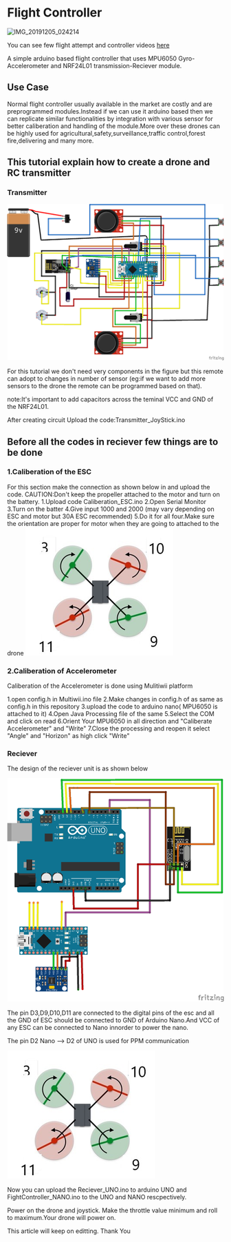 # Flight Controller #
![IMG_20191205_024214](https://user-images.githubusercontent.com/13176032/182672958-482f1dad-bd53-4b51-935f-3538ec2e7998.jpg)


You can see few flight attempt and controller videos [here](https://drive.google.com/drive/folders/1n47UaSTP3HyPnfKxreSLd4t1mSBWviDk?usp=sharing)

A simple arduino based flight controller that uses MPU6050 Gyro-Accelerometer and NRF24L01 transmission-Reciever module.

## Use Case ##

Normal flight controller usually available in the market are costly and are preprogrammed modules.Instead if we can use it arduino based then we can replicate similar functionalities by integration with various sensor for better caliberation and handling of the module.More over these drones can be highly used for agricultural,safety,surveillance,traffic control,forest fire,delivering and many more.

## This tutorial explain how to create a drone and RC transmitter ##

### Transmitter ###
<img src="images/nrfremote_bb.png">

For this tutorial we don't need very components in the figure but this remote can adopt to changes in number of sensor (eg:if we want to add more sensors to the drone the remote can be programmed based on that).

note:It's important to add capacitors across the teminal VCC and GND of the NRF24L01.

After creating circuit Upload the code:Transmitter_JoyStick.ino

## Before all the codes in reciever few things are to be done ## 
### 1.Caliberation of the ESC ###
For this section make the connection as shown below in and upload the code.
CAUTION:Don't keep the propeller attached to the motor and turn on the battery.
1.Upload code Caliberation_ESC.ino 
2.Open Serial Monitor
3.Turn on the batter
4.Give input 1000 and 2000 (may vary depending on ESC and motor but 30A ESC recommended)
5.Do it for all four.Make sure the orientation are proper for motor when they are going to attached to the drone
<img src="images/propeller.jpg">


### 2.Caliberation of Accelerometer ###

Caliberation of the Accelerometer is done using Mulitiwii platform

1.open config.h in Multiwii.ino file
2.Make changes in config.h of as same as config.h in this repository
3.upload the code to arduino nano( MPU6050 is attached to it)
4.Open Java Processing file of the same
5.Select the COM and click on read
6.Orient Your MPU6050 in all direction and "Caliberate Accelerometer" and "Write"
7.Close the processing and reopen it select "Angle" and "Horizon" as high click "Write"

### Reciever ###

The design of the reciever unit is as shown below

<img src="images/recieverunit.png">

The pin D3,D9,D10,D11 are connected to the digital pins of the esc
and all the GND of ESC should be connected to GND of Arduino Nano.And VCC of any ESC can be connected to Nano innorder to power the nano.

The pin D2 Nano --> D2 of UNO is used for PPM communication

<img src="images/propeller.jpg">


Now you can upload the Reciever_UNO.ino to arduino UNO and FightController_NANO.ino to the UNO and NANO rescpectively.

Power on the drone and joystick.
Make the throttle value minimum and roll to maximum.Your drone will power on.

This article will keep on editting.
Thank You
